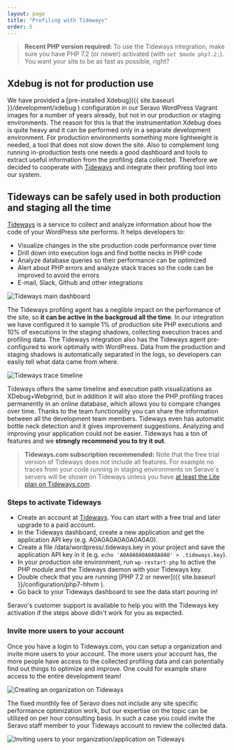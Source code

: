 ```yaml
---
layout: page
title: "Profiling with Tideways"
order: 5
---
```


> **Recent PHP version required:** To use the Tideways integration, make sure you have PHP 7.2 (or newer) activated (with `set $mode php7.2;`). You want your site to be as fast as possible, right?

## Xdebug is not for production use

We have provided a [pre-installed Xdebug]({{ site.baseurl }}/development/xdebug ) configuration in our Seravo WordPress Vagrant images for a number of years already, but not in our production or staging environments. The reason for this is that the instrumentation Xdebug does is quite heavy and it can be performed only in a separate development environment. For production environments something more lightweight is needed, a tool that does not slow down the site. Also to complement long running in-production tests one needs a good dashboard and tools to extract useful information from the profiling data collected. Therefore we decided to cooperate with [Tideways](https://tideways.com/profiler/pricing/seravo-wordpress-premium-hosting) and integrate their profiling tool into our system.

## Tideways can be safely used in both production and staging all the time

[Tideways](https://tideways.com/profiler/pricing/seravo-wordpress-premium-hosting) is a service to collect and analyze information about how the code of your WordPress site performs. It helps developers to:
* Visualize changes in the site production code performance over time
* Drill down into execution logs and find bottle necks in PHP code
* Analyze database queries so their performance can be optimized
* Alert about PHP errors and analyze stack traces so the code can be improved to avoid the errors
* E-mail, Slack, Github and other integrations

![Tideways main dashboard]({{site.baseurl}}/images/tideways-dashboard.png)

The Tideways profiling agent has a neglible impact on the performance of the site, so **it can be active in the backgroud all the time**. In our integration we have configured it to sample 1% of production site PHP executions and 10% of executions in the staging shadows, collecting execution traces and profiling data. The Tideways integration also has the Tideways agent pre-configured to work optimally with WordPress. Data from the production and staging shadows is automatically separated in the logs, so developers can easily tell what data came from where.

![Tideways trace timeline]({{site.baseurl}}/images/tideways-timeline.png)

Tideways offers the same timeline and execution path visualizations as XDebug+Webgrind, but in addition it will also store the PHP profiling traces permanently in an online database, which allows you to compare changes over time. Thanks to the team functionality you can share the information between all the development team members. Tideways even has automatic bottle neck detection and it gives improvement suggestions. Analyzing and improving your application could not be easier. Tideways has a ton of features and we **strongly recommend you to try it out**.

> **Tideways.com subscription recommended:** Note that the free trial version of Tideways does not include all features. For example no traces from your code running in staging environments on Seravo's servers will be shown on Tideways unless you have [at least the Lite plan on Tideways.com](https://tideways.com/profiler/pricing/seravo-wordpress-premium-hosting).

### Steps to activate Tideways

* Create an account at [Tideways](https://tideways.com/profiler/pricing/seravo-wordpress-premium-hosting). You can start with a free trial and later upgrade to a paid account.
* In the Tideways dashboard, create a new application and get the application API key (e.g. A0A0A0A0A0A0A0A0).
* Create a file /data/wordpress/.tideways.key in your project and save the application API key in it (e.g. `echo 'A0A0A0A0A0A0A0A0' > .tideways.key`).
* In your production site environment, run `wp-restart-php` to active the PHP module and the Tideways daemon with your Tideways key.
* Double check that you are running [PHP 7.2 or newer]({{ site.baseurl }}/configuration/php7-hhvm ).
* Go back to your Tideways dashboard to see the data start pouring in!

Seravo's customer support is available to help you with the Tideways key activation if the steps above didn't work for you as expected.

### Invite more users to your account

Once you have a login to Tideways.com, you can setup a organization and invite more users to your account. The more users your account has, the more people have access to the collected profiling data and can potentially find out things to optimize and improve. One could for example share access to the entire development team!

![Creating an organization on Tideways]({{site.baseurl}}/images/tideways-create-organization.png)

The fixed monthly fee of Seravo does not include any site specific performance optimization work, but our expertise on the topic can be utilized on per hour consulting basis. In such a case you could invite the Seravo staff member to your Tideways account to review the collected data.

![Inviting users to your organization/application on Tideways]({{site.baseurl}}/images/tideways-invite-user.png)
